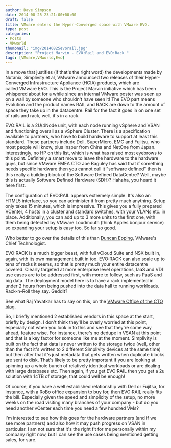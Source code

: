 ```yaml
---
author: Dave Simpson
date: 2014-08-25 23:21:00+00:00
draft: false
title: VMware enters the Hyper-Converged space with VMware EVO.
type: post
categories:
- Posts
- VMworld
thumbnail: "img/20140825evorail.jpg"
description: "Project Marvin - EVO:Rail and EVO:Rack "
tags: [VMware,VMworld,Evo]
---
```


In a move that justifies (if that's the right word) the developments made by Nutanix, Simplivity et al, VMware announced two releases of their Hyper-Converged Infrastructure Appliance (HCIA) products, which are called VMware EVO. This is the Project Marvin initiative which has been whispered about for a while since an internal VMware poster was seen up on a wall by someone who shouldn't have seen it! The EVO part means Evolution and the product names RAIL and RACK are down to the amount of space they take up in the datacentre. Rail for the fact it goes in on one set of rails and rack, well, it's in a rack.  
  
EVO:RAIL is a 2U/4Node unit, with each node running vSphere and VSAN and functioning overall as a vSphere Cluster. There is a specification available to partners, who have to build hardware to support at least this standard. These partners include Dell, SuperMicro, EMC and Fujitsu, who most people will know, plus Inspur from China and NetOne from Japan. interestingly, no HP on this list, which is what has raised most eyebrows to this point. Definitely a smart move to leave the hardware to the hardware guys, but since VMware EMEA CTO Joe Baguley has said that if something needs specific hardware then you cannot call it "software defined" then is this really a building block of the Software Defined DataCentre? Well, maybe this is actually Software Defined Hardware (SDH)? Hahaha, you heard it here first.  
  
The configuration of EVO:RAIL appears extremely simple. It's also an HTML5 interface, so you can administer it from pretty much anything. Setup only takes 15 minutes, which is impressive. This gives you a fully prepared VCenter, 4 hosts in a cluster and standard switches, with your VLANs etc. in place. Additionally, you can add up to 3 more units to the first one, with them being detected by VMware Loudmouth (think Apples bonjour service) so expanding your setup is easy too. So far so good.  
  
Who better to go over the details of this than [Duncan Epping](http://blogs.vmware.com/tribalknowledge/2014/08/vmworld-2014-vmware-evorail-building-block-software-defined-data-center.html), VMware's Chief Technologist.  
  
  
EVO:RACK is a much bigger beast, with full vCloud Suite and NSX built in, again, with its own management built in too. EVO:RACK can also scale up to tens of racks it seems, so that is pretty much your entire datacentre covered. Clearly targeted at more enterprise level operations, IaaS and VDI use cases are to be addressed first, with more to follow, such as PaaS and big data. The deployment model here is to have a rack implemented in under 2 hours from being pushed into the data hall to running workloads. Rack-n-Roll they say. Geddit?  
  
See what Raj Yavatkar has to say on this, on the [VMware Office of the CTO blog](http://cto.vmware.com/evo-rack-tech-preview-vmworld-2014/).  
  
  
So, I briefly mentioned 2 established vendors in this space at the start, briefly by design. I don't think they'll be overly worried at this point, especially not when you look in to this and see that they're some way ahead, feature wise. For instance, there's no dedupe in VSAN at this point and that is a key factor for someone like me at the moment. Simplivity is built on the fact that data is never written to the storage twice (well, other than the fact it's written to 2 different Simplivity devices at the same time) but then after that it's just metadata that gets written when duplicate blocks are sent to disk. That's likely to be pretty important if you are looking at spinning up a whole bunch of relatively identical workloads or are dealing with large databases etc. Then again, if you get EVO:RAIL then you get a 2u solution with 14TB of storage, that could well be enough!   
  
Of course, if you have a well established relationship with Dell or Fujitsa, for instance, with a RoBo office expansion to buy for, then EVO:RAIL really fits the bill. Especially given the speed and simplicity of the setup, no more weeks on the road visiting many branches of your company - but do you need another vCenter each time you need a few hundred VMs?  
  
I'm interested to see how this goes for the hardware partners (and if we see more partners) and also how it may push progress on VSAN in particular. I am not sure that it's the right fit for me personally within my company right now, but I can see the use cases being mentioned getting sales, for sure.
